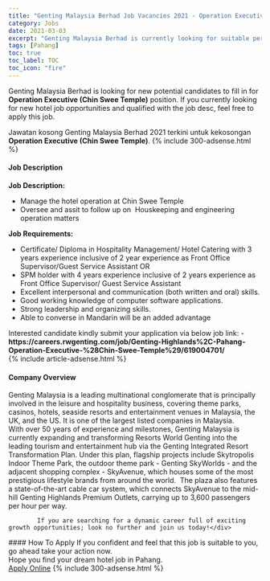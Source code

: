 ```yaml
---
title: "Genting Malaysia Berhad Job Vacancies 2021 - Operation Executive (Chin Swee Temple)" 
category: Jobs 
date: 2021-03-03 
excerpt: "Genting Malaysia Berhad is currently looking for suitable person to fill in the Operation Executive (Chin Swee Temple) which positioned at Pahang" 
tags: [Pahang] 
toc: true 
toc_label: TOC 
toc_icon: "fire" 
--- 
```


<p>Genting Malaysia Berhad is looking for new potential candidates to fill in for <b>Operation Executive (Chin Swee Temple)</b> position. If you currently looking for new hotel job opportunities and qualified with the job desc, feel free to apply this job.
</p>Jawatan kosong Genting Malaysia Berhad 2021 terkini untuk kekosongan <b>Operation Executive (Chin Swee Temple)</b>. 
{% include 300-adsense.html %} 
<div><div><h4>Job Description</h4></div><div><div><span><div><div><strong>Job Description:</strong></div><ul><li>Manage the hotel operation at Chin Swee Temple</li><li>Oversee and assit to follow up on&#160; Houskeeping and engineering operation matters</li></ul><div><strong>Job Requirements:</strong></div><ul><li>Certificate/ Diploma in Hospitality Management/ Hotel Catering with 3 years experience inclusive of 2 year experience as Front Office Supervisor/Guest Service Assistant OR</li><li>SPM holder with 4 years experience inclusive of 2 years experience as Front Office Supervisor/ Guest Service Assistant</li><li>Excellent interpersonal and communication (both written and oral) skills.</li><li>Good working knowledge of computer software applications.</li><li>Strong leadership and organizing skills.</li><li>Able to converse in Mandarin will be an added advantage&#160;</li></ul><div>Interested candidate kindly submit your application via below job link: -&#160;</div><div><strong>https://careers.rwgenting.com/job/Genting-Highlands%2C-Pahang-Operation-Executive-%28Chin-Swee-Temple%29/619004701/</strong></div></div></span></div></div></div> 
{% include article-adsense.html %} 
<div><div><h4>Company Overview</h4></div><div><div><span><div><div>
<div>
<div>
<div>
				Genting Malaysia is a leading multinational conglomerate that is principally involved in the leisure and hospitality business, covering theme parks, casinos, hotels, seaside resorts and entertainment venues in Malaysia, the UK, and the US. It is one of the largest listed companies in Malaysia.</div>
<div>
				With over 50 years of experience and milestones, Genting Malaysia is currently expanding and transforming Resorts World Genting into the leading tourism and entertainment hub via the Genting Integrated Resort Transformation Plan. Under this plan, flagship projects include Skytropolis Indoor Theme Park, the outdoor theme park - Genting SkyWorlds - and the adjacent shopping complex - SkyAvenue, which houses some of the most prestigious lifestyle brands from around the world.&#160; The plaza also features a state-of-the-art cable car system, which connects SkyAvenue to the mid-hill Genting Highlands Premium Outlets, carrying up to 3,600 passengers per hour per way.</div>
			
			If you are searching for a dynamic career full of exciting growth opportunities; look no further and join us today!</div>
</div>
</div></div></span></div></div></div> 
#### How To Apply 
If you confident and feel that this job is suitable to you, go ahead take your action now. <br/> 
Hope you find your dream hotel job in Pahang. <br/> 
<a href="https://www.jobstreet.com.my/en/job/operation-executive-chin-swee-temple-4496491?jobId=jobstreet-my-job-4496491" class="btn btn--info" target="_blank" rel="nofollow noopenner">Apply Online</a> 
{% include 300-adsense.html %} 